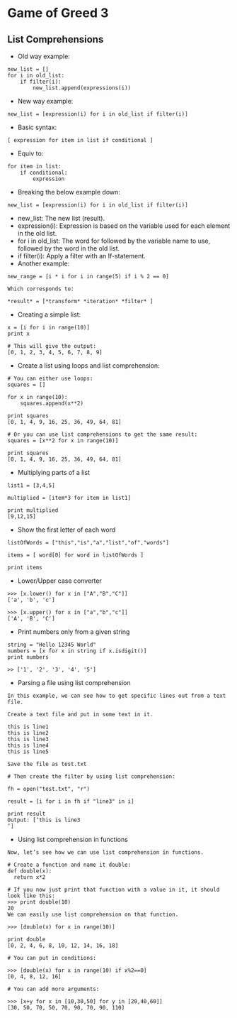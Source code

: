# Game of Greed 3

## List Comprehensions
- Old way example:
```
new_list = []
for i in old_list:
    if filter(i):
        new_list.append(expressions(i))
```

- New way example:
```
new_list = [expression(i) for i in old_list if filter(i)]
```
- Basic syntax:
```
[ expression for item in list if conditional ]
```
- Equiv to:
```
for item in list:
    if conditional:
        expression
```
- Breaking the below example down:
```
new_list = [expression(i) for i in old_list if filter(i)]
```
- new_list: The new list (result).
- expression(i): Expression is based on the variable used for each element in the old list.
- for i in old_list: The word for followed by the variable name to use, followed by the word in the old list.
- if filter(i): Apply a filter with an If-statement.
- Another example:
```
new_range = [i * i for i in range(5) if i % 2 == 0]

Which corresponds to:

*result* = [*transform* *iteration* *filter* ]
```
- Creating a simple list:
```
x = [i for i in range(10)]
print x

# This will give the output:
[0, 1, 2, 3, 4, 5, 6, 7, 8, 9]
```
- Create a list using loops and list comprehension:
```
# You can either use loops:
squares = []

for x in range(10):
    squares.append(x**2)
 
print squares
[0, 1, 4, 9, 16, 25, 36, 49, 64, 81]

# Or you can use list comprehensions to get the same result:
squares = [x**2 for x in range(10)]

print squares
[0, 1, 4, 9, 16, 25, 36, 49, 64, 81]
```
- Multiplying parts of a list
```
list1 = [3,4,5]
 
multiplied = [item*3 for item in list1] 
 
print multiplied 
[9,12,15]
```
- Show the first letter of each word
```
listOfWords = ["this","is","a","list","of","words"]

items = [ word[0] for word in listOfWords ]

print items
```
- Lower/Upper case converter
```
>>> [x.lower() for x in ["A","B","C"]]
['a', 'b', 'c']

>>> [x.upper() for x in ["a","b","c"]]
['A', 'B', 'C']
```
- Print numbers only from a given string
```
string = "Hello 12345 World"
numbers = [x for x in string if x.isdigit()]
print numbers

>> ['1', '2', '3', '4', '5']
```
- Parsing a file using list comprehension
```
In this example, we can see how to get specific lines out from a text file.

Create a text file and put in some text in it.

this is line1
this is line2
this is line3
this is line4
this is line5

Save the file as test.txt

# Then create the filter by using list comprehension:

fh = open("test.txt", "r")

result = [i for i in fh if "line3" in i]

print result
Output: [‘this is line3
‘]
```
- Using list comprehension in functions
```
Now, let’s see how we can use list comprehension in functions.

# Create a function and name it double:
def double(x):
  return x*2

# If you now just print that function with a value in it, it should look like this:
>>> print double(10)
20
We can easily use list comprehension on that function.

>>> [double(x) for x in range(10)]

print double
[0, 2, 4, 6, 8, 10, 12, 14, 16, 18]

# You can put in conditions:

>>> [double(x) for x in range(10) if x%2==0]
[0, 4, 8, 12, 16]

# You can add more arguments:

>>> [x+y for x in [10,30,50] for y in [20,40,60]]
[30, 50, 70, 50, 70, 90, 70, 90, 110]
```










